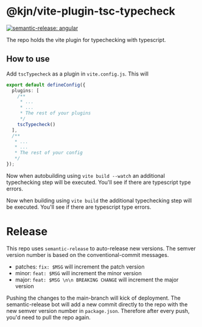 # @kjn/vite-plugin-tsc-typecheck

[![semantic-release: angular](https://img.shields.io/badge/semantic--release-angular-e10079?logo=semantic-release)](https://github.com/semantic-release/semantic-release)

The repo holds the vite plugin for typechecking with typescript.

## How to use

Add `tscTypecheck` as a plugin in `vite.config.js`. This will 

```ts
export default defineConfig({
  plugins: [
    /**
     * ...
     * ...
     * The rest of your plugins
     */
    tscTypecheck()
  ],
  /**
   * ...
   * ...
   * The rest of your config
   */
});
```

Now when autobuilding using `vite build --watch` an additional typechecking step will be executed. You'll see if there are typescript type errors.


Now when building using `vite build` the additional typechecking step will be executed. You'll see if there are typescript type errors.

# Release

This repo uses `semantic-release` to auto-release new versions. The semver version number is based on the conventional-commit messages.

- patches: `fix: $MSG` will increment the patch version
- minor: `feat: $MSG` will increment the minor version
- major: `feat: $MSG \n\n BREAKING CHANGE` will increment the major version

Pushing the changes to the main-branch will kick of deployment. The semantic-release bot will add a new commit directly to the repo with the new semver version number in `package.json`. Therefore after every push, you'd need to pull the repo again.
